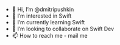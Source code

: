 - 👋 Hi, I’m @dmitripushkin
- 👀 I’m interested in Swift
- 🌱 I’m currently learning Swift
- 💞️ I’m looking to collaborate on Swift Dev
- 📫 How to reach me - mail me

<!---
dmitripushkin/dmitripushkin is a ✨ special ✨ repository because its `README.md` (this file) appears on your GitHub profile.
You can click the Preview link to take a look at your changes.
--->

